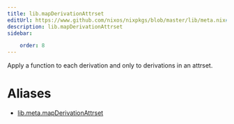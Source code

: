 ```yaml
---
title: lib.mapDerivationAttrset
editUrl: https://www.github.com/nixos/nixpkgs/blob/master/lib/meta.nix#L61C26
description: lib.mapDerivationAttrset
sidebar:

    order: 8
---
```


Apply a function to each derivation and only to derivations in an attrset.


# Aliases

- [lib.meta.mapDerivationAttrset](reference/lib/meta/lib-meta-mapDerivationAttrset)


